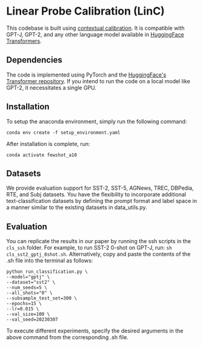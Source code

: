 # Linear Probe Calibration (LinC)

This codebase is built using [contextual calibration](https://github.com/tonyzhaozh/few-shot-learning). It is compatible with GPT-J, GPT-2, and any other language model available in [HuggingFace Transformers](https://huggingface.co/models).


## Dependencies

The code is implemented using PyTorch and the [HuggingFace's Transformer repository](https://github.com/huggingface/pytorch-transformers). If you intend to run the code on a local model like GPT-2, it necessitates a single GPU.

## Installation
To setup the anaconda environment, simply run the following command:
```
conda env create -f setup_environment.yaml
```

After installation is complete, run:
```
conda activate fewshot_a10
```

## Datasets
We provide evaluation support for SST-2, SST-5, AGNews, TREC, DBPedia, RTE, and Subj datasets. You have the flexibility to incorporate additional text-classification datasets by defining the prompt format and label space in a manner similar to the existing datasets in data_utils.py.

## Evaluation
You can replicate the results in our paper by running the ssh scripts in the `cls_ssh` folder. For example, to run SST-2 0-shot on GPT-J, run: `sh cls_sst2_gptj_0shot.sh`. Alternatively, copy and paste the contents of the .sh file into the terminal as follows:

```
python run_classification.py \
--model="gptj" \
--dataset="sst2" \
--num_seeds=5 \
--all_shots="0" \
--subsample_test_set=300 \
--epochs=15 \
--lr=0.015 \
--val_size=100 \
--val_seed=20230307
```

To execute different experiments, specify the desired arguments in the above command from the corresponding .sh file.

